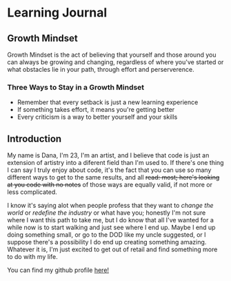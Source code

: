 # Learning Journal



## Growth Mindset
 
  Growth Mindset is the act of believing that yourself and those around you can always be growing and changing, regardless of where you've started or what obstacles lie in your path, through effort and perserverence.
  
### Three Ways to Stay in a Growth Mindset
  - Remember that every setback is just a new learning experience
  - If something takes effort, it means you're getting better
  - Every criticism is a way to better yourself and your skills

## Introduction

  My name is Dana, I'm 23, I'm an artist, and I believe that code is just an extension of artistry into a diferent field than I'm used to. If there's one thing I can say I truly enjoy about code, it's the fact that you can use so many different ways to get to the same results, and all ~~read: most; here's looking at you code with no notes~~ of those ways are equally valid, if not more or less complicated.
  
  I know it's saying alot when people profess that they want to *change the world* or *redefine the industry* or what have you; honestly I'm not sure where I want this path to take me, but I do know that all I've wanted for a while now is to start walking and just see where I end up. Maybe I end up doing something small, or go to the DOD like my uncle suggested, or I suppose there's a possibility I do end up creating something amazing. Whatever it is, I'm just excited to get out of retail and find something more to do with my life.

You can find my github profile [here!](https://github.com/dLeigh01)

